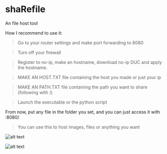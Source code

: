 # shaRefile
An file host tool

How I recommend to use it:

> Go to your router settings and make port forwarding to 8080

> Turn off your firewall

> Register to no-ip, make an hostname, download no-ip DUC and apply the hostname.

> MAKE AN HOST.TXT file containing the host you made or just your ip

> MAKE AN PATH.TXT file containing the path you want to share (following with /)

> Launch the executable or the python script

From now, put any file in the folder you set, and you can just access it with <hostname>:8080/<filename>

> You can use this to host images, files or anything you want


![alt text](https://cdn.discordapp.com/attachments/1051113617401061449/1085672403302101082/image.png)

![alt text](https://cdn.discordapp.com/attachments/1051113617401061449/1085673207966728384/shaRefile-logo.png)

